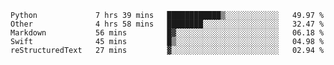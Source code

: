 
<!--START_SECTION:waka-->
```text
Python             7 hrs 39 mins   ████████████▒░░░░░░░░░░░░   49.97 % 
Other              4 hrs 58 mins   ████████░░░░░░░░░░░░░░░░░   32.47 % 
Markdown           56 mins         █▓░░░░░░░░░░░░░░░░░░░░░░░   06.18 % 
Swift              45 mins         █▒░░░░░░░░░░░░░░░░░░░░░░░   04.98 % 
reStructuredText   27 mins         ▓░░░░░░░░░░░░░░░░░░░░░░░░   02.94 % 
```
<!--END_SECTION:waka-->

